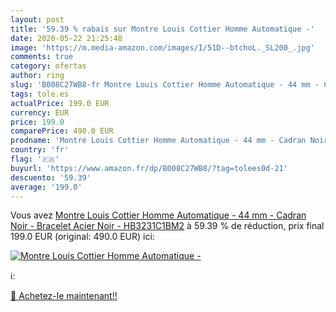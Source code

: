 ```yaml
---
layout: post
title: '59.39 % rabais sur Montre Louis Cottier Homme Automatique -'
date: 2020-05-22 21:25:48
image: 'https://m.media-amazon.com/images/I/51D--btchoL._SL200_.jpg'
comments: true
category: ofertas
author: ring
slug: 'B008C27WB8-fr Montre Louis Cottier Homme Automatique - 44 mm - Cadran...'
tags: tole.es
actualPrice: 199.0 EUR
currency: EUR
price: 199.0
comparePrice: 490.0 EUR
prodname: 'Montre Louis Cottier Homme Automatique - 44 mm - Cadran Noir - Bracelet Acier Noir - HB3231C1BM2'
country: 'fr'
flag: '🇫🇷'
buyurl: 'https://www.amazon.fr/dp/B008C27WB8/?tag=tolees0d-21'
descuento: '59.39'
average: '199.0'
---
```


Vous avez [Montre Louis Cottier Homme Automatique - 44 mm - Cadran Noir - Bracelet Acier Noir - HB3231C1BM2](https://www.amazon.fr/dp/B008C27WB8/?tag=tolees0d-21)  à  59.39 % de réduction, prix final  199.0 EUR (original: 490.0 EUR) ici:

[![Montre Louis Cottier Homme Automatique -](https://m.media-amazon.com/images/I/51D--btchoL._SL200_.jpg)](https://www.amazon.fr/dp/B008C27WB8/?tag=tolees0d-21)

ℹ️:


[🛒 Achetez-le maintenant!!](https://www.amazon.fr/dp/B008C27WB8/?tag=tolees0d-21)
